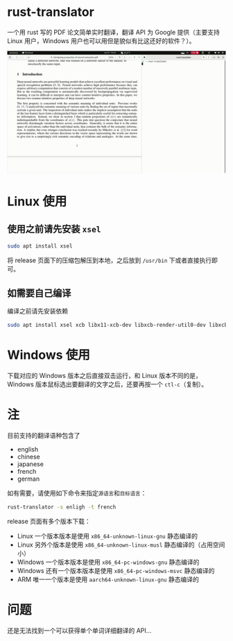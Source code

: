 # rust-translator

一个用 rust 写的 PDF 论文简单实时翻译，翻译 API 为 Google 提供（主要支持 Linux 用户，Windows 用户也可以用但是貌似有比这还好的软件？）。

![example](./vids/example.gif)

# Linux 使用

## 使用之前请先安装 `xsel`

```bash
sudo apt install xsel
```

将 release 页面下的压缩包解压到本地，之后放到 `/usr/bin` 下或者直接执行即可。

## 如需要自己编译

编译之前请先安装依赖

```bash
sudo apt install xsel xcb libx11-xcb-dev libxcb-render-util0-dev libxcb-shape0-dev libxcb-xfixes0-dev
```


# Windows 使用

下载对应的 Windows 版本之后直接双击运行，和 Linux 版本不同的是，Windows 版本鼠标选出要翻译的文字之后，还要再按一个 `ctl-c`（复制）。

# 注

目前支持的翻译语种包含了
* english
* chinese
* japanese
* french
* german

如有需要，请使用如下命令来指定`源语言`和`目标语言`：

```bash
rust-translator -s enligh -t french
```

release 页面有多个版本下载：
* Linux 一个版本版本是使用 `x86_64-unknown-linux-gnu` 静态编译的
* Linux 另外个版本是使用 `x86_64-unknown-linux-musl` 静态编译的（占用空间小）
* Windows 一个版本版本是使用 `x86_64-pc-windows-gnu` 静态编译的
* Windows 还有一个版本版本是使用 `x86_64-pc-windows-msvc` 静态编译的
* ARM 唯一一个版本是使用 `aarch64-unknown-linux-gnu` 静态编译的

# 问题

还是无法找到一个可以获得单个单词详细翻译的 API...
